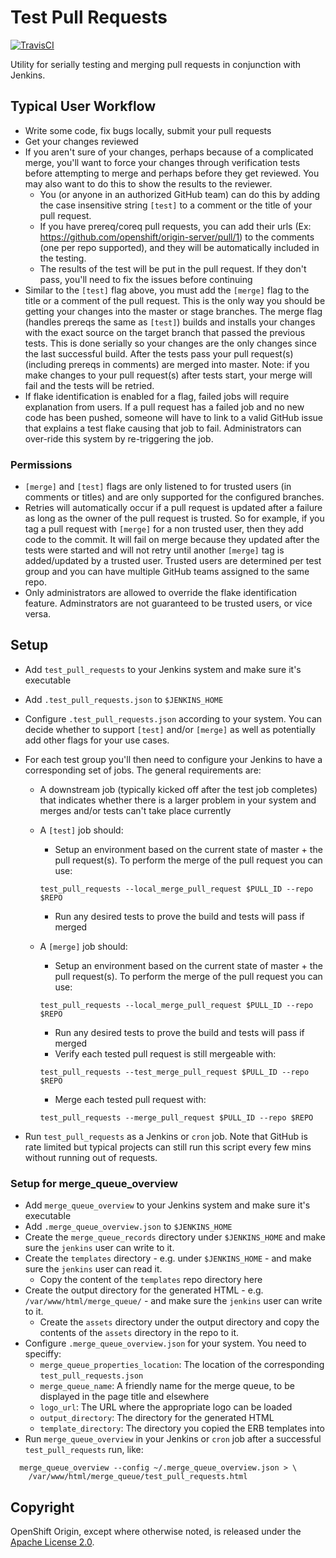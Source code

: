 Test Pull Requests
==================

[![TravisCI](https://travis-ci.org/openshift/test-pull-requests.svg?branch=master)](https://travis-ci.org/openshift/test-pull-requests)

Utility for serially testing and merging pull requests in conjunction with Jenkins.

## Typical User Workflow
 * Write some code, fix bugs locally, submit your pull requests
 * Get your changes reviewed
 * If you aren't sure of your changes, perhaps because of a complicated merge, you'll want to force your changes through verification tests before attempting to merge and perhaps before they get reviewed.  You may also want to do this to show the results to the reviewer.
   * You (or anyone in an authorized GitHub team) can do this by adding the case insensitive string `[test]` to a comment or the title of your pull request.
   * If you have prereq/coreq pull requests, you can add their urls (Ex: ​https://github.com/openshift/origin-server/pull/1) to the comments (one per repo supported), and they will be automatically included in the testing.
   * The results of the test will be put in the pull request. If they don't pass, you'll need to fix the issues before continuing
 * Similar to the `[test]` flag above, you must add the `[merge]` flag to the title or a comment of the pull request.  This is the only way you should be getting your changes into the master or stage branches.  The merge flag (handles prereqs the same as `[test]`) builds and installs your changes with the exact source on the target branch that passed the previous tests. This is done serially so your changes are the only changes since the last successful build. After the tests pass your pull request(s) (including prereqs in comments) are merged into master. Note: if you make changes to your pull request(s) after tests start, your merge will fail and the tests will be retried.
 * If flake identification is enabled for a flag, failed jobs will require explanation from users. If a pull request has a failed job and no new code has been pushed, someone will have to link to a valid GitHub issue that explains a test flake causing that job to fail. Administrators can over-ride this system by re-triggering the job.

### Permissions
 * `[merge]` and `[test]` flags are only listened to for trusted users (in comments or titles) and are only supported for the configured branches.
 * Retries will automatically occur if a pull request is updated after a failure as long as the owner of the pull request is trusted.  So for example, if you tag a pull request with `[merge]` for a non trusted user, then they add code to the commit. It will fail on merge because they updated after the tests were started and will not retry until another `[merge]` tag is added/updated by a trusted user.  Trusted users are determined per test group and you can have multiple GitHub teams assigned to the same repo.
 * Only administrators are allowed to override the flake identification feature. Adminstrators are not guaranteed to be trusted users, or vice versa.


## Setup
 * Add `test_pull_requests` to your Jenkins system and make sure it's executable
 * Add `.test_pull_requests.json` to `$JENKINS_HOME`
 * Configure `.test_pull_requests.json` according to your system.  You can decide whether to support `[test]` and/or `[merge]` as well as potentially add other flags for your use cases.
 * For each test group you'll then need to configure your Jenkins to have a corresponding set of jobs.  The general requirements are:
   * A downstream job (typically kicked off after the test job completes) that indicates whether there is a larger problem in your system and merges and/or tests can't take place currently
   * A `[test]` job should:
     * Setup an environment based on the current state of master + the pull request(s).  To perform the merge of the pull request you can use:
      ```
      test_pull_requests --local_merge_pull_request $PULL_ID --repo $REPO
      ```

     * Run any desired tests to prove the build and tests will pass if merged
   * A `[merge]` job should:
     * Setup an environment based on the current state of master + the pull request(s).  To perform the merge of the pull request you can use:
      ```
      test_pull_requests --local_merge_pull_request $PULL_ID --repo $REPO
      ```

     * Run any desired tests to prove the build and tests will pass if merged
     * Verify each tested pull request is still mergeable with:
      ```
      test_pull_requests --test_merge_pull_request $PULL_ID --repo $REPO
      ```

     * Merge each tested pull request with:
      ```
      test_pull_requests --merge_pull_request $PULL_ID --repo $REPO
      ```

 * Run `test_pull_requests` as a Jenkins or `cron` job.  Note that GitHub is rate limited but typical projects can still run this script every few mins without running out of requests.

### Setup for merge_queue_overview
 * Add `merge_queue_overview` to your Jenkins system and make sure it's executable
 * Add `.merge_queue_overview.json` to `$JENKINS_HOME`
 * Create the `merge_queue_records` directory under `$JENKINS_HOME` and make sure the `jenkins` user can write to it.
 * Create the `templates` directory - e.g. under `$JENKINS_HOME` - and make sure the `jenkins` user can read it.
   * Copy the content of the `templates` repo directory here
 * Create the output directory for the generated HTML - e.g. `/var/www/html/merge_queue/` - and make sure the `jenkins` user can write to it.
   * Create the `assets` directory under the output directory and copy the contents of the `assets` directory in the repo to it.
 * Configure `.merge_queue_overview.json` for your system. You need to speciffy:
   * `merge_queue_properties_location`: The location of the corresponding `test_pull_requests.json`
   * `merge_queue_name`: A friendly name for the merge queue, to be displayed in the page title and elsewhere
   * `logo_url`: The URL where the appropriate logo can be loaded
   * `output_directory`: The directory for the generated HTML
   * `template_directory`: The directory you copied the ERB templates into
 * Run `merge_queue_overview` in your Jenkins or `cron` job after a successful `test_pull_requests` run, like:
```
  merge_queue_overview --config ~/.merge_queue_overview.json > \
    /var/www/html/merge_queue/test_pull_requests.html
```

Copyright
----------------------

OpenShift Origin, except where otherwise noted, is released under the
[Apache License 2.0](http://www.apache.org/licenses/LICENSE-2.0.html).
